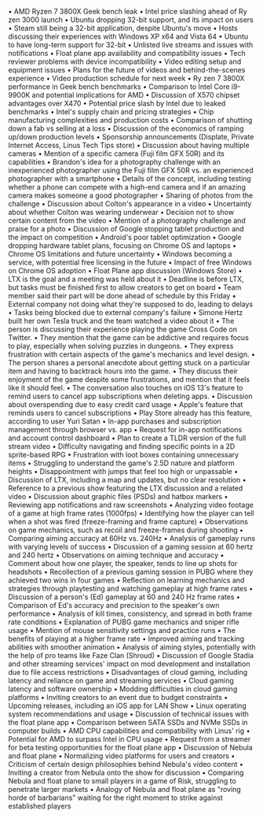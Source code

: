 • AMD Ryzen 7 3800X Geek bench leak
• Intel price slashing ahead of Ry zen 3000 launch
• Ubuntu dropping 32-bit support, and its impact on users
• Steam still being a 32-bit application, despite Ubuntu's move
• Hosts discussing their experiences with Windows XP x64 and Vista 64
• Ubuntu to have long-term support for 32-bit
• Unlisted live streams and issues with notifications
• Float plane app availability and compatibility issues
• Tech reviewer problems with device incompatibility
• Video editing setup and equipment issues
• Plans for the future of videos and behind-the-scenes experience
• Video production schedule for next week
• Ry zen 7 3800X performance in Geek bench benchmarks
• Comparison to Intel Core i9-9900K and potential implications for AMD
• Discussion of X570 chipset advantages over X470
• Potential price slash by Intel due to leaked benchmarks
• Intel's supply chain and pricing strategies
• Chip manufacturing complexities and production costs
• Comparison of shutting down a fab vs selling at a loss
• Discussion of the economics of ramping up/down production levels
• Sponsorship announcements (Displate, Private Internet Access, Linus Tech Tips store)
• Discussion about having multiple cameras
• Mention of a specific camera (Fuji film GFX 50R) and its capabilities
• Brandon's idea for a photography challenge with an inexperienced photographer using the Fuji film GFX 50R vs. an experienced photographer with a smartphone
• Details of the concept, including testing whether a phone can compete with a high-end camera and if an amazing camera makes someone a good photographer
• Sharing of photos from the challenge
• Discussion about Colton's appearance in a video
• Uncertainty about whether Colton was wearing underwear
• Decision not to show certain content from the video
• Mention of a photography challenge and praise for a photo
• Discussion of Google stopping tablet production and the impact on competition
• Android's poor tablet optimization
• Google dropping hardware tablet plans, focusing on Chrome OS and laptops
• Chrome OS limitations and future uncertainty
• Windows becoming a service, with potential free licensing in the future
• Impact of free Windows on Chrome OS adoption
• Float Plane app discussion (Windows Store)
• LTX is the goal and a meeting was held about it
• Deadline is before LTX, but tasks must be finished first to allow creators to get on board
• Team member said their part will be done ahead of schedule by this Friday
• External company not doing what they're supposed to do, leading to delays
• Tasks being blocked due to external company's failure
• Simone Hertz built her own Tesla truck and the team watched a video about it
• The person is discussing their experience playing the game Cross Code on Twitter.
• They mention that the game can be addictive and requires focus to play, especially when solving puzzles in dungeons.
• They express frustration with certain aspects of the game's mechanics and level design.
• The person shares a personal anecdote about getting stuck on a particular item and having to backtrack hours into the game.
• They discuss their enjoyment of the game despite some frustrations, and mention that it feels like it should feel.
• The conversation also touches on iOS 13's feature to remind users to cancel app subscriptions when deleting apps.
• Discussion about overspending due to easy credit card usage
• Apple's feature that reminds users to cancel subscriptions
• Play Store already has this feature, according to user Yuri Satan
• In-app purchases and subscription management through browser vs. app
• Request for in-app notifications and account control dashboard
• Plan to create a TLDR version of the full stream video
• Difficulty navigating and finding specific points in a 2D sprite-based RPG
• Frustration with loot boxes containing unnecessary items
• Struggling to understand the game's 2.5D nature and platform heights
• Disappointment with jumps that feel too high or unpassable
• Discussion of LTX, including a map and updates, but no clear resolution
• Reference to a previous show featuring the LTX discussion and a related video
• Discussion about graphic files (PSDs) and hatbox markers
• Reviewing app notifications and raw screenshots
• Analyzing video footage of a game at high frame rates (1000fps)
• Identifying how the player can tell when a shot was fired (freeze-framing and frame capture)
• Observations on game mechanics, such as recoil and freeze-frames during shooting
• Comparing aiming accuracy at 60Hz vs. 240Hz
• Analysis of gameplay runs with varying levels of success
• Discussion of a gaming session at 60 hertz and 240 hertz
• Observations on aiming technique and accuracy
• Comment about how one player, the speaker, tends to line up shots for headshots
• Recollection of a previous gaming session in PUBG where they achieved two wins in four games
• Reflection on learning mechanics and strategies through playtesting and watching gameplay at high frame rates
• Discussion of a person's (Ed) gameplay at 60 and 240 Hz frame rates
• Comparison of Ed's accuracy and precision to the speaker's own performance
• Analysis of kill times, consistency, and spread in both frame rate conditions
• Explanation of PUBG game mechanics and sniper rifle usage
• Mention of mouse sensitivity settings and practice runs
• The benefits of playing at a higher frame rate
• Improved aiming and tracking abilities with smoother animation
• Analysis of aiming styles, potentially with the help of pro teams like Faze Clan (Shroud)
• Discussion of Google Stadia and other streaming services' impact on mod development and installation due to file access restrictions
• Disadvantages of cloud gaming, including latency and reliance on game and streaming services
• Cloud gaming latency and software ownership
• Modding difficulties in cloud gaming platforms
• Inviting creators to an event due to budget constraints
• Upcoming releases, including an iOS app for LAN Show
• Linux operating system recommendations and usage
• Discussion of technical issues with the float plane app
• Comparison between SATA SSDs and NVMe SSDs in computer builds
• AMD CPU capabilities and compatibility with Linus' rig
• Potential for AMD to surpass Intel in CPU usage
• Request from a streamer for beta testing opportunities for the float plane app
• Discussion of Nebula and float plane
• Normalizing video platforms for users and creators
• Criticism of certain design philosophies behind Nebula's video content
• Inviting a creator from Nebula onto the show for discussion
• Comparing Nebula and float plane to small players in a game of Risk, struggling to penetrate larger markets
• Analogy of Nebula and float plane as "roving horde of barbarians" waiting for the right moment to strike against established players